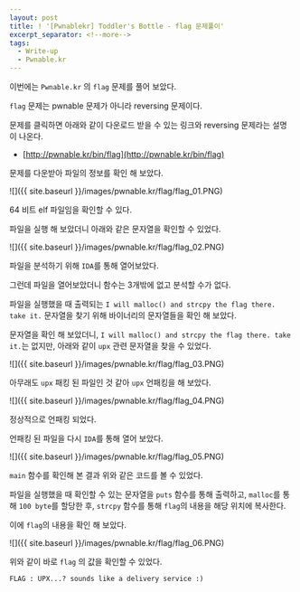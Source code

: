 ```yaml
---
layout: post
title: ! '[Pwnablekr] Toddler's Bottle - flag 문제풀이'
excerpt_separator: <!--more-->
tags:
  - Write-up
  - Pwnable.kr
---
```


이번에는 `Pwnable.kr` 의 `flag` 문제를 풀어 보았다.  

`flag` 문제는 pwnable 문제가 아니라 reversing 문제이다.  

<!--more-->

문제를 클릭하면 아래와 같이 다운로드 받을 수 있는 링크와 reversing 문제라는 설명이 나온다.  

* [http://pwnable.kr/bin/flag](http://pwnable.kr/bin/flag)

문제를 다운받아 파일의 정보를 확인 해 보았다.  

![]({{ site.baseurl }}/images/pwnable.kr/flag/flag_01.PNG)

64 비트 elf 파일임을 확인할 수 있다.  

파일을 실행 해 보았더니 아래와 같은 문자열을 확인할 수 있었다.  

![]({{ site.baseurl }}/images/pwnable.kr/flag/flag_02.PNG)

파일을 분석하기 위해 `IDA`를 통해 열어보았다.  

그런데 파일을 열어보았더니 함수는 3개밖에 없고 분석할 수가 없다.  

파일을 실행했을 때 출력되는 `I will malloc() and strcpy the flag there. take it.` 문자열을 찾기 위해 바이너리의 문자열들을 확인 해 보았다.  

문자열을 확인 해 보았더니, `I will malloc() and strcpy the flag there. take it.`는 없지만, 아래와 같이 `upx` 관련 문자열을 찾을 수 있었다.  

![]({{ site.baseurl }}/images/pwnable.kr/flag/flag_03.PNG)

아무래도 `upx` 패킹 된 파일인 것 같아 `upx` 언패킹을 해 보았다.  

![]({{ site.baseurl }}/images/pwnable.kr/flag/flag_04.PNG)

정상적으로 언패킹 되었다.  

언패킹 된 파일을 다시 `IDA`를 통해 열어 보았다.  

![]({{ site.baseurl }}/images/pwnable.kr/flag/flag_05.PNG)

`main` 함수를 확인해 본 결과 위와 같은 코드를 볼 수 있었다.  

파일을 실행했을 때 확인할 수 있는 문자열을 `puts` 함수를 통해 출력하고, `malloc`를 통해 `100 byte`를 할당한 후, `strcpy` 함수를 통해 `flag`의 내용을 해당 위치에 복사한다.  

이에 `flag`의 내용을 확인 해 보았다.  

![]({{ site.baseurl }}/images/pwnable.kr/flag/flag_06.PNG)

위와 같이 바로 `flag` 의 값을 확인할 수 있었다.  

```
FLAG : UPX...? sounds like a delivery service :)
```
